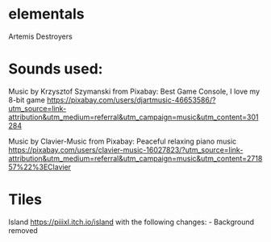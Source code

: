 # elementals
 Artemis Destroyers

# Sounds used:
Music by Krzysztof Szymanski from Pixabay: Best Game Console, I love my 8-bit game
https://pixabay.com/users/djartmusic-46653586/?utm_source=link-attribution&utm_medium=referral&utm_campaign=music&utm_content=301284

Music by Clavier-Music from Pixabay: Peaceful relaxing piano music
https://pixabay.com/users/clavier-music-16027823/?utm_source=link-attribution&utm_medium=referral&utm_campaign=music&utm_content=271857%22%3EClavier

# Tiles
Island https://piiixl.itch.io/island with the following changes:
    - Background removed